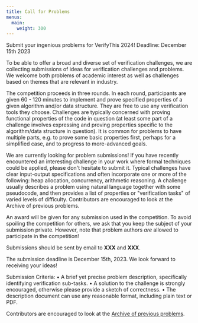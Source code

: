 ```yaml
---
title: Call for Problems
menus: 
  main:
    weight: 300		
---
```


Submit your ingenious problems for VerifyThis 2024!
Deadline: December 15th 2023

To be able to offer a broad and diverse set of verification challenges,
we are collecting submissions of ideas for verification challenges and
problems. We welcome both problems of academic interest as well as
challenges based on themes that are relevant in industry.

The competition proceeds in three rounds. In each round, participants
are given 60 - 120 minutes to implement and prove specified properties
of a given algorithm and/or data structure. They are free to use any
verification tools they choose. Challenges are typically concerned with
proving functional properties of the code in question (at least some
part of a challenge involves expressing and proving properties specific
to the algorithm/data structure in question). It is common for problems
to have multiple parts, e.g. to prove some basic properties first,
perhaps for a simplified case, and to progress to more-advanced goals.

We are currently looking for problem submissions! If you have recently
encountered an interesting challenge in your work where formal
techniques could be applied, please don't hesitate to submit it.
Typical challenges have clear input-output specifications and often
incorporate one or more of the following: heap allocation, concurrency,
arithmetic reasoning. A challenge usually describes a problem using
natural language together with some pseudocode, and then provides a list
of properties or "verification tasks" of varied levels of difficulty.
Contributors are encouraged to look at the Archive of previous
problems.

An award will be given for any submission used in the competition. To
avoid spoiling the competition for others, we ask that you keep the
subject of your submission private. However, note that problem authors
*are* allowed to participate in the competition!

Submissions should be sent by email to **XXX** and **XXX**.

The submission deadline is December 15th, 2023. We look forward to
receiving your ideas!

Submission Criteria:
• A brief yet precise problem description, specifically identifying
verification sub-tasks.
• A solution to the challenge is strongly encouraged, otherwise please
provide a sketch of correctness.
• The description document can use any reasonable format, including
plain text or PDF.

Contributors are encouraged to look at the [Archive of previous
problems](Archive.html "verifyThis Archive").
